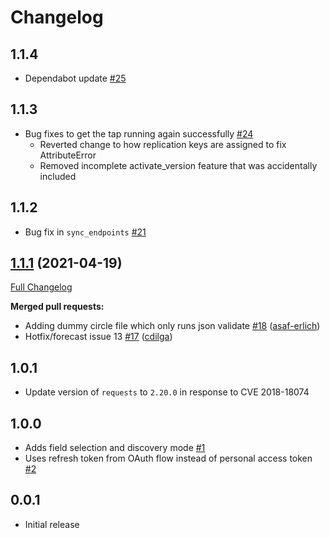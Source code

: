 # Changelog

## 1.1.4
  * Dependabot update [#25](https://github.com/singer-io/tap-harvest-forecast/pull/25)

## 1.1.3
  * Bug fixes to get the tap running again successfully [#24](https://github.com/singer-io/tap-harvest-forecast/pull/24)
    * Reverted change to how replication keys are assigned to fix AttributeError
    * Removed incomplete activate_version feature that was accidentally included

## 1.1.2
  *  Bug fix in `sync_endpoints` [#21](https://github.com/singer-io/tap-harvest-forecast/pull/21)

## [1.1.1](https://github.com/singer-io/tap-harvest-forecast/tree/v1.1.1) (2021-04-19)

[Full Changelog](https://github.com/singer-io/tap-harvest-forecast/compare/v1.1.0...v1.1.1)

**Merged pull requests:**

- Adding dummy circle file which only runs json validate [\#18](https://github.com/singer-io/tap-harvest-forecast/pull/18) ([asaf-erlich](https://github.com/asaf-erlich))
- Hotfix/forecast issue 13 [\#17](https://github.com/singer-io/tap-harvest-forecast/pull/17) ([cdilga](https://github.com/cdilga))

## 1.0.1
  * Update version of `requests` to `2.20.0` in response to CVE 2018-18074

## 1.0.0
  * Adds field selection and discovery mode [#1](https://github.com/singer-io/tap-harvest-forecast/pull/1)
  * Uses refresh token from OAuth flow instead of personal access token [#2](https://github.com/singer-io/tap-harvest-forecast/pull/2)

## 0.0.1
  * Initial release
